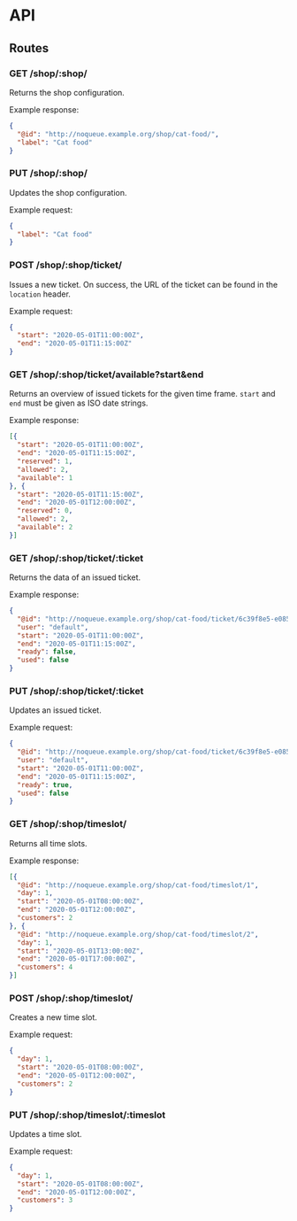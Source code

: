 # API

## Routes

### GET /shop/:shop/

Returns the shop configuration.

Example response:

```json
{
  "@id": "http://noqueue.example.org/shop/cat-food/",
  "label": "Cat food"
}
```

### PUT /shop/:shop/

Updates the shop configuration.

Example request:

```json
{
  "label": "Cat food"
}
```

### POST /shop/:shop/ticket/

Issues a new ticket.
On success, the URL of the ticket can be found in the `location` header.

Example request:

```json
{
  "start": "2020-05-01T11:00:00Z",
  "end": "2020-05-01T11:15:00Z"
}
```

### GET /shop/:shop/ticket/available?start&end

Returns an overview of issued tickets for the given time frame.
`start` and `end` must be given as ISO date strings. 

Example response:

```json
[{
  "start": "2020-05-01T11:00:00Z",
  "end": "2020-05-01T11:15:00Z",
  "reserved": 1,
  "allowed": 2,
  "available": 1
}, {
  "start": "2020-05-01T11:15:00Z",
  "end": "2020-05-01T12:00:00Z",
  "reserved": 0,
  "allowed": 2,
  "available": 2
}]
```

### GET /shop/:shop/ticket/:ticket

Returns the data of an issued ticket.

Example response:

```json
{
  "@id": "http://noqueue.example.org/shop/cat-food/ticket/6c39f8e5-e085-49d0-a4bc-c4673768c4d2",
  "user": "default",
  "start": "2020-05-01T11:00:00Z",
  "end": "2020-05-01T11:15:00Z",
  "ready": false,
  "used": false
}
```

### PUT /shop/:shop/ticket/:ticket

Updates an issued ticket.

Example request:

```json
{
  "@id": "http://noqueue.example.org/shop/cat-food/ticket/6c39f8e5-e085-49d0-a4bc-c4673768c4d2",
  "user": "default",
  "start": "2020-05-01T11:00:00Z",
  "end": "2020-05-01T11:15:00Z",
  "ready": true,
  "used": false
}
```

### GET /shop/:shop/timeslot/

Returns all time slots.

Example response:

```json
[{
  "@id": "http://noqueue.example.org/shop/cat-food/timeslot/1",
  "day": 1,
  "start": "2020-05-01T08:00:00Z",
  "end": "2020-05-01T12:00:00Z",
  "customers": 2
}, {
  "@id": "http://noqueue.example.org/shop/cat-food/timeslot/2",
  "day": 1,
  "start": "2020-05-01T13:00:00Z",
  "end": "2020-05-01T17:00:00Z",
  "customers": 4
}]
```

### POST /shop/:shop/timeslot/

Creates a new time slot.

Example request:

```json
{
  "day": 1,
  "start": "2020-05-01T08:00:00Z",
  "end": "2020-05-01T12:00:00Z",
  "customers": 2
}
```

### PUT /shop/:shop/timeslot/:timeslot

Updates a time slot.

Example request:

```json
{
  "day": 1,
  "start": "2020-05-01T08:00:00Z",
  "end": "2020-05-01T12:00:00Z",
  "customers": 3
}
```
